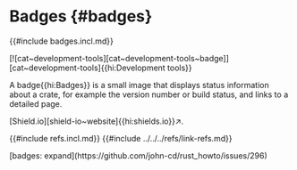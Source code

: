 # Badges {#badges}

{{#include badges.incl.md}}

[![cat~development-tools][cat~development-tools~badge]][cat~development-tools]{{hi:Development tools}}

A badge{{hi:Badges}} is a small image that displays status information about a crate, for example the version number or build status, and links to a detailed page.

[Shield.io][shield-io~website]{{hi:shields.io}}↗.

{{#include refs.incl.md}}
{{#include ../../../refs/link-refs.md}}
<div class="hidden">
[badges: expand](https://github.com/john-cd/rust_howto/issues/296)
</div>
